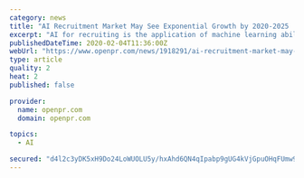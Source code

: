 ```yaml
---
category: news
title: "AI Recruitment Market May See Exponential Growth by 2020-2025 | Major Giants Google, HireVue, Textio"
excerpt: "AI for recruiting is the application of machine learning abilities, such as learning or problem-solving, to the recruitment function. AI for resume screening replicates the way a human evaluates a resume and can assign a score to each candidate based on this objective analysis. AI for recruiting becomes increasingly valuable as the technology ..."
publishedDateTime: 2020-02-04T11:36:00Z
webUrl: "https://www.openpr.com/news/1918291/ai-recruitment-market-may-see-exponential-growth-by-2020-2025"
type: article
quality: 2
heat: 2
published: false

provider:
  name: openpr.com
  domain: openpr.com

topics:
  - AI

secured: "d4l2c3yDK5xH9Do24LoWUOLU5y/hxAhd6QN4qIpabp9gUG4kVjGpuOHqFUmw98ESpvTPcq2XDOpU2Qn7YUuGOf3QPCzB6Ifb+VD/7GIWcVknkehnK/6PcFiB8tol0CyzgVgPGbevGnEOkvhtu2JX2cVZptDMIvuYsWssMelXk1SIscsacz1Mk2OLw3XZdrx6iDMf5rNjDCX3VOgE+fMJrIXRH/H2S9tAyZciRcr4GpISFGcsZOBZZE+bscaSQXglrzpvlt2ZotTK5LjTGCQY2pnL/tzbFi/HYqx0HALWyYVGvzQywGUs/fUJdLTpUIPe;fAG4rb6uI5urTzCSR6MXDQ=="
---
```


